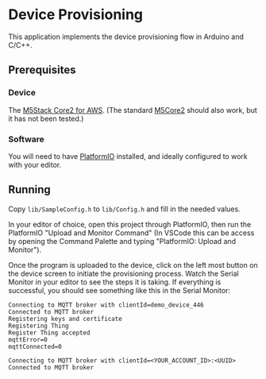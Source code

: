 # Device Provisioning

This application implements the device provisioning flow in Arduino and C/C++.

## Prerequisites

### Device

The [M5Stack Core2 for AWS][m5core2_for_aws]. (The standard [M5Core2][m5core2] should also
work, but it has not been tested.)

### Software

You will need to have [PlatformIO][platformio] installed, and ideally configured
to work with your editor.

[m5core2_for_aws]: https://docs.m5stack.com/en/core/core2_for_aws
[m5core2]: https://docs.m5stack.com/en/core/core2
[platformio]: https://platformio.org/

## Running

Copy `lib/SampleConfig.h` to `lib/Config.h` and fill in the needed values.

In your editor of choice, open this project through PlatformIO, then run the
PlatformIO "Upload and Monitor Command" (In VSCode this can be access by opening
the Command Palette and typing "PlatformIO: Upload and Monitor").

Once the program is uploaded to the device, click on the left most button on the
device screen to initiate the provisioning process. Watch the Serial Monitor in
your editor to see the steps it is taking. If everything is successful, you
should see something like this in the Serial Monitor:

```log
Connecting to MQTT broker with clientId=demo_device_446
Connected to MQTT broker
Registering keys and certificate
Registering Thing
Register Thing accepted
mqttError=0
mqttConnected=0

Connecting to MQTT broker with clientId=<YOUR_ACCOUNT_ID>:<UUID>
Connected to MQTT broker
```

